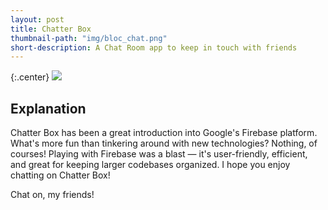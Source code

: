 ```yaml
---
layout: post
title: Chatter Box
thumbnail-path: "img/bloc_chat.png"
short-description: A Chat Room app to keep in touch with friends
---
```


{:.center}
[<img src="/img/bloc_chat.png">](https://github.com/tcburns24/bloc-chat)

## Explanation

Chatter Box has been a great introduction into Google's Firebase platform. What's more fun than tinkering around with new technologies? Nothing, of courses! Playing with Firebase was a blast — it's user-friendly, efficient, and great for keeping larger codebases organized. I hope you enjoy chatting on Chatter Box!

Chat on, my friends!
